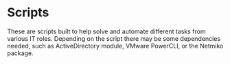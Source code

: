 # Scripts

These are scripts built to help solve and automate different tasks from various IT roles. Depending on the script there may be some dependencies needed, such as ActiveDirectory module, VMware PowerCLI, or the Netmiko package.
